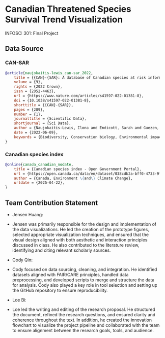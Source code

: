 # Canadian Threatened Species Survival Trend Visualization

INFOSCI 301: Final Project

## Data Source

### CAN-SAR

```bib
@article{naujokaitis-lewis_can-sar_2022,
	title = {{CAN}-{SAR}: A database of Canadian species at risk information},
	volume = {9},
	rights = {2022 Crown},
	issn = {2052-4463},
	url = {https://www.nature.com/articles/s41597-022-01381-8},
	doi = {10.1038/s41597-022-01381-8},
	shorttitle = {{CAN}-{SAR}},
	pages = {289},
	number = {1},
	journaltitle = {Scientific Data},
	shortjournal = {Sci Data},
	author = {Naujokaitis-Lewis, Ilona and Endicott, Sarah and Guezen, Jessica M.},
	date = {2022-06-09},
	keywords = {Biodiversity, Conservation biology, Environmental impact},
}
```

### Canadian species index

```bib
@online{canada_canadian_nodate,
	title = {Canadian species index - Open Government Portal},
	url = {https://open.canada.ca/data/en/dataset/038cdb2a-bff0-4733-9f07-3b8cc6588e08},
	author = {Canada, Environment \{and\} Climate Change},
	urldate = {2025-04-22},
}
```

## Team Contribution Statement

- Jensen Huang:

- Jensen was primarily responsible for the design and implementation of the data visualizations. He led the creation of the prototype figures, selected appropriate visualization techniques, and ensured that the visual design aligned with both aesthetic and interaction principles discussed in class. He also contributed to the literature review, identifying and citing relevant scholarly sources.

- Cody Qin:

- Cody focused on data sourcing, cleaning, and integration. He identified datasets aligned with FAIR/CARE principles, handled data preprocessing, and developed scripts to merge and structure the data for analysis. Cody also played a key role in tool selection and setting up the GitHub repository to ensure reproducibility.

- Loe Bi:

- Loe led the writing and editing of the research proposal. He structured the document, refined the research questions, and ensured clarity and coherence throughout the text. In addition, he created the innovation flowchart to visualize the project pipeline and collaborated with the team to ensure alignment between the research goals, tools, and audience.
